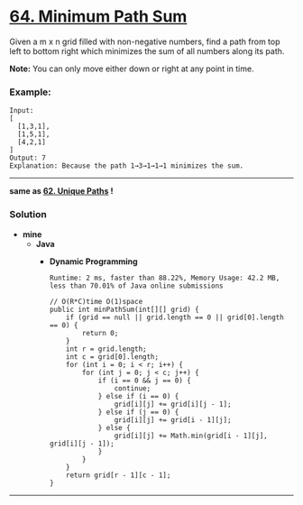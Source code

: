 # [64. Minimum Path Sum ](https://leetcode.com/problems/minimum-path-sum/)

Given a m x n grid filled with non-negative numbers, find a path from top left to bottom right which minimizes the sum of all numbers along its path.

**Note:** You can only move either down or right at any point in time.

### Example:
```
Input:
[
  [1,3,1],
  [1,5,1],
  [4,2,1]
]
Output: 7
Explanation: Because the path 1→3→1→1→1 minimizes the sum.
```

---

**same as [62. Unique Paths](https://github.com/103style/LeetCode/blob/master/Array/62.%20Unique%20Paths.md) !**

### Solution
* **mine**
  * **Java**
    * **Dynamic Programming**
    
      `Runtime: 2 ms, faster than 88.22%, Memory Usage: 42.2 MB, less than 70.01% of Java online submissions`
      ```
      // O(R*C)time O(1)space
      public int minPathSum(int[][] grid) {
          if (grid == null || grid.length == 0 || grid[0].length == 0) {
              return 0;
          }
          int r = grid.length;
          int c = grid[0].length;
          for (int i = 0; i < r; i++) {
              for (int j = 0; j < c; j++) {
                  if (i == 0 && j == 0) {
                      continue;
                  } else if (i == 0) {
                      grid[i][j] += grid[i][j - 1];
                  } else if (j == 0) {
                      grid[i][j] += grid[i - 1][j];
                  } else {
                      grid[i][j] += Math.min(grid[i - 1][j], grid[i][j - 1]);
                  }
              }
          }
          return grid[r - 1][c - 1];
      }
      ```
      
      
---

